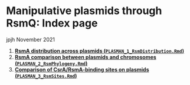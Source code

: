 Manipulative plasmids through RsmQ: Index page
================
jpjh
November 2021

1.  **[RsmA distribution across plasmids
    (`PLASMAN_1_RsmDistribution.Rmd`)](PLASMAN_1_RsmDistribution.md)**
2.  **[RsmA comparison between plasmids and chromosomes
    (`PLASMAN_2_RsmPhylogeny.Rmd`)](PLASMAN_2_RsmPhylogeny.md)**
3.  **[Comparison of CsrA/RsmA-binding sites on plasmids
    (`PLASMAN_3_RsmSites.Rmd`)](PLASMAN_3_RsmSites.md)**
